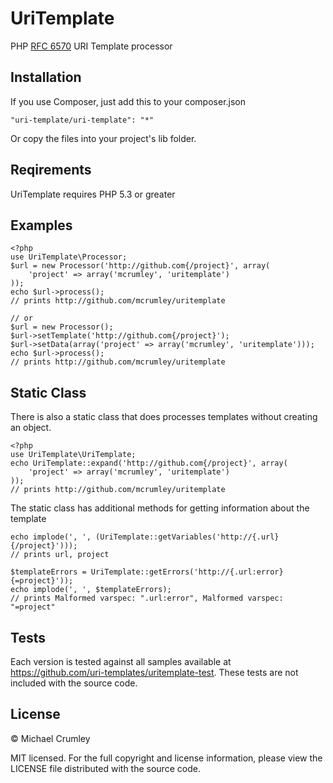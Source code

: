 UriTemplate
===========

PHP [RFC 6570](http://tools.ietf.org/html/rfc6570) URI Template processor

Installation
------------
If you use Composer, just add this to your composer.json

    "uri-template/uri-template": "*"

Or copy the files into your project's lib folder.

Reqirements
-----------
UriTemplate requires PHP 5.3 or greater

Examples
--------

    <?php
    use UriTemplate\Processor;
    $url = new Processor('http://github.com{/project}', array(
        'project' => array('mcrumley', 'uritemplate')
    ));
    echo $url->process();
    // prints http://github.com/mcrumley/uritemplate

    // or
    $url = new Processor();
    $url->setTemplate('http://github.com{/project}');
    $url->setData(array('project' => array('mcrumley', 'uritemplate')));
    echo $url->process();
    // prints http://github.com/mcrumley/uritemplate

Static Class
------------
There is also a static class that does processes templates without creating an object.

    <?php
    use UriTemplate\UriTemplate;
    echo UriTemplate::expand('http://github.com{/project}', array(
        'project' => array('mcrumley', 'uritemplate')
    ));
    // prints http://github.com/mcrumley/uritemplate

The static class has additional methods for getting information about the template

    echo implode(', ', (UriTemplate::getVariables('http://{.url}{/project}')));
    // prints url, project

    $templateErrors = UriTemplate::getErrors('http://{.url:error}{=project}'));
    echo implode(', ', $templateErrors);
    // prints Malformed varspec: ".url:error", Malformed varspec: "=project"

Tests
-----
Each version is tested against all samples available at https://github.com/uri-templates/uritemplate-test.
These tests are not included with the source code.

License
-------
© Michael Crumley

MIT licensed. For the full copyright and license information, please view the LICENSE
file distributed with the source code.
